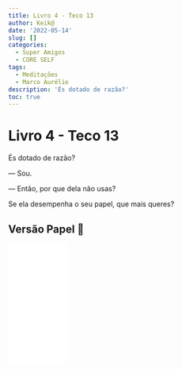 ```yaml
---
title: Livro 4 - Teco 13
author: Keik@
date: '2022-05-14'
slug: []
categories:
  - Super Amigos
  - CORE SELF
tags:
  - Meditações
  - Marco Aurélio
description: 'És dotado de razão?'
toc: true
---
```


# Livro 4 - Teco 13

És dotado de razão? 

— Sou. 

— Então, por que dela não usas? 

Se ela desempenha o seu papel, que mais queres?


## Versão Papel :book:
<iframe style="width:120px;height:240px;" marginwidth="0" marginheight="0" scrolling="no" frameborder="0" src="//ws-na.amazon-adsystem.com/widgets/q?ServiceVersion=20070822&OneJS=1&Operation=GetAdHtml&MarketPlace=BR&source=ss&ref=as_ss_li_til&ad_type=product_link&tracking_id=mundodekeika-20&language=pt_BR&marketplace=amazon&region=BR&placement=B092FVY4BB&asins=B092FVY4BB&linkId=37c5ec14221f61f811029aa88b520891&show_border=true&link_opens_in_new_window=true"></iframe>